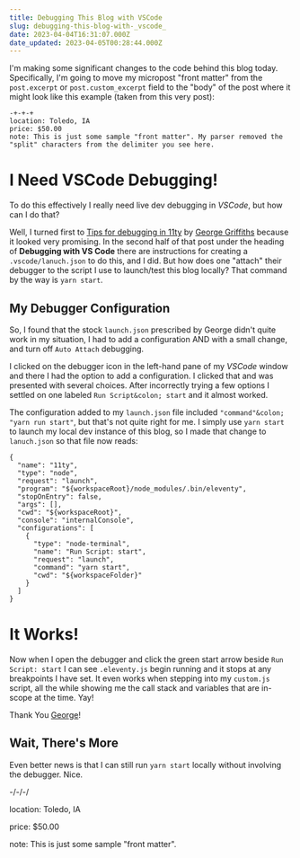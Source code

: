 ```yaml
---
title: Debugging This Blog with VSCode
slug: debugging-this-blog-with-_vscode_
date: 2023-04-04T16:31:07.000Z
date_updated: 2023-04-05T00:28:44.000Z
---
```


I'm making some significant changes to the code behind this blog today.  Specifically, I'm going to move my micropost "front matter" from the `post.excerpt` or `post.custom_excerpt` field to the "body" of the post where it might look like this example (taken from this very post):

    -+-+-+
    location: Toledo, IA
    price: $50.00
    note: This is just some sample "front matter". My parser removed the "split" characters from the delimiter you see here.
    

# I Need VSCode Debugging!

To do this effectively I really need live dev debugging in *VSCode*, but how can I do that?

Well, I turned first to [Tips for debugging in 11ty](https://griffadev.medium.com/tips-for-debugging-in-11ty-aca887d2c66e) by [George Griffiths](https://griffadev.medium.com) because it looked very promising.  In the second half of that post under the heading of **Debugging with VS Code** there are instructions for creating a `.vscode/lanuch.json` to do this, and I did.  But how does one "attach" their debugger to the script I use to launch/test this blog locally?  That command by the way is `yarn start`.

## My Debugger Configuration

So, I found that the stock `launch.json` prescribed by George didn't quite work in my situation, I had to add a configuration AND with a small change, and turn off `Auto Attach` debugging.

I clicked on the debugger icon in the left-hand pane of my *VSCode* window and there I had the option to add a configuration.  I clicked that and was presented with several choices.  After incorrectly trying a few options I settled on one labeled `Run Script&colon; start` and it almost worked.

The configuration added to my `launch.json` file included `"command"&colon; "yarn run start"`, but that's not quite right for me.  I simply use `yarn start` to launch my local dev instance of this blog, so I made that change to `lanuch.json` so that file now reads:

    {
      "name": "11ty",
      "type": "node",
      "request": "launch",
      "program": "${workspaceRoot}/node_modules/.bin/eleventy",
      "stopOnEntry": false,
      "args": [],
      "cwd": "${workspaceRoot}",
      "console": "internalConsole",
      "configurations": [
        {
          "type": "node-terminal",
          "name": "Run Script: start",
          "request": "launch",
          "command": "yarn start",
          "cwd": "${workspaceFolder}"
        }
      ]
    }
    

# It Works!

Now when I open the debugger and click the green start arrow beside `Run Script: start` I can see `.eleventy.js` begin running and it stops at any breakpoints I have set.  It even works when stepping into my `custom.js` script, all the while showing me the call stack and variables that are in-scope at the time.  Yay!

Thank You [George](https://griffadev.medium.com)!

## Wait, There's More

Even better news is that I can still run `yarn start` locally without involving the debugger.  Nice.

-/-/-/

location: Toledo, IA

price: $50.00

note: This is just some sample "front matter".
